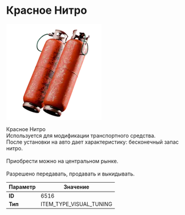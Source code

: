 # Красное Нитро

![Item Image](../img/6516.webp?raw=true)

Красное Нитро<br>Используется для модификации транспортного средства.<br>После установки на авто дает характеристику: бесконечный запас нитро.<br><br>Приобрести можно на центральном рынке.<br><br>Разрешено передавать, продавать и выкидывать.


| Параметр | Значение |
|----------|----------|
| **ID** | 6516 |
| **Тип** | ITEM_TYPE_VISUAL_TUNING |

